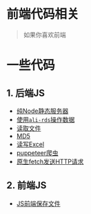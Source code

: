 # 前端代码相关

> 如果你喜欢前端

# 一些代码

## 1. 后端JS
- <a href="/page/code.html?file=/code/nodejs/static-server.js&title=纯Node静态服务器" target="_blank">纯Node静态服务器</a>
- <a href="/page/code.html?file=/code/nodejs/ali-rds.js&title=使用ali-rds" target="_blank">使用`ali-rds`操作数据</a>
- <a href="/page/code.html?file=/code/nodejs/read-file.js&title=读取文件" target="_blank">读取文件</a>
- <a href="/page/code.html?file=/code/nodejs/read-file.js&title=MD5" target="_blank">MD5</a>
- <a href="/page/code.html?file=/code/nodejs/read-write-excel.js&title=读写Excel" target="_blank">读写Excel</a>
- <a href="/page/code.html?file=/code/nodejs/puppeteer-crawl.js&title=读写Excel" target="_blank">puppeteer爬虫</a>
- <a href="/page/code.html?file=/code/nodejs/fetch.js&title=原生fetch发送HTTP请求" target="_blank">原生fetch发送HTTP请求</a>

## 2. 前端JS
- <a href="/page/code.html?file=/code/nodejs/js-save-file.js&title=JS前端保存文件" target="_blank">JS前端保存文件</a>